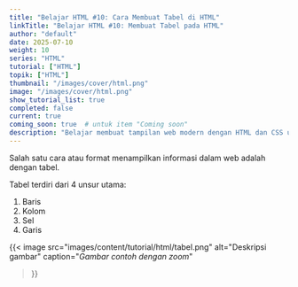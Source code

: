 ```yaml
---
title: "Belajar HTML #10: Cara Membuat Tabel di HTML"
linkTitle: "Belajar HTML #10: Membuat Tabel pada HTML"
author: "default"
date: 2025-07-10
weight: 10
series: "HTML"
tutorial: ["HTML"]
topik: ["HTML"]
thumbnail: "/images/cover/html.png"
image: "/images/cover/html.png"
show_tutorial_list: true
completed: false
current: true 
coming_soon: true  # untuk item "Coming soon"
description: "Belajar membuat tampilan web modern dengan HTML dan CSS untuk pemula."
---
```


Salah satu cara atau format menampilkan informasi dalam web adalah dengan tabel.

Tabel terdiri dari 4 unsur utama:

1. Baris
2. Kolom
3. Sel
4. Garis

  {{< image 
  src="images/content/tutorial/html/tabel.png" 
  alt="Deskripsi gambar" 
  caption="*Gambar contoh dengan zoom*" 
  >}}